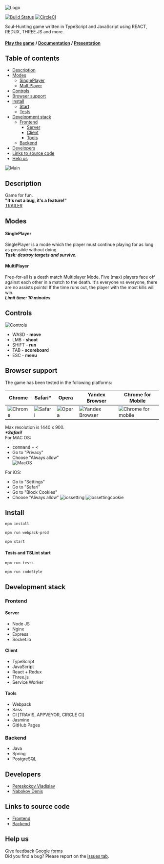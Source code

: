 ![Logo](docs/assets/logo.png)

[![Build Status](https://travis-ci.com/vladpereskokov/soul-hunting.svg?token=vgWpgFdW3m8asKepzCnQ&branch=master&label=Travis)](https://travis-ci.com/vladpereskokov/soul-hunting) 
[![CircleCI](https://circleci.com/gh/vladpereskokov/soul-hunting.svg?style=svg&circle-token=118ac22e77990fb008c3d5f85caec63b627f5500)](https://circleci.com/gh/vladpereskokov/soul-hunting)

Soul-Hunting game written in TypeScript and JavaScript using REACT, REDUX, THREE.JS and more.

#### [Play the game](https://www.soul-hunting.ru/) / [Documentation](https://vladpereskokov.github.io/soul-hunting/) / [Presentation](https://vladpereskokov.github.io/presentation-soul-hunting/)

## Table of contents

- [Description](#description)
- [Modes](#modes)  
  * [SinglePlayer](#sp)
  * [MultiPlayer](#mp)
- [Controls](#constrols)
- [Browser support](#browsersupport)
- [Install](#install)  
  * [Start](#installstart)
  * [Tests](#installtests)
- [Development stack](#devstack)
  * [Frontend](#devstackfront)
    + [Server](#devstackfrontserver)
    + [Client](#devstackfrontclient)
    + [Tools](#devstackfronttools)
  * [Backend](#devstackback)
- [Developers](#developers)
- [Links to source code](#links)
- [Help us](#help)

<a name="description"></a>
![Main](docs/assets/main.png)

## Description

Game for fun.   
**"It's not a bug, it's a feature!"**  
[TRAILER](https://www.youtube.com/watch?v=yQHC7jtA8rc)

## Modes
<a name="modes"></a>

#### SinglePlayer
<a name="sp"></a>

SinglePlayer is a mode which the player must continue playing for as long as possible without dying.  
***Task: destroy targets and survive.***  

#### MultiPlayer
<a name="mp"></a>

Free-for-all is a death match Multiplayer Mode. 
Five (max) players face off against each other in a match to the death. 
It's everyone vs everyone, there are no assists points! 
If the time runs out, the player with the most kills will win.  
***Limit time: 10 minutes***

## Controls
<a name="constrols"></a>

![Controls](docs/assets/loading1.png)

+ WASD - **move**
+ LMB - **shoot**
+ SHIFT - **run**
+ TAB - **scoreboard**
+ ESC - **menu**

## Browser support
<a name="browsersupport"></a>

The game has been tested in the following platforms:

Chrome | Safari* | Opera | Yandex Browser | Chrome for Mobile |
--- | --- | --- | --- | --- |
![Chrome](docs/assets/chrome.png) | ![Safari](docs/assets/safari.png) | ![Opera](docs/assets/opera.png) | ![Yandex Browser](docs/assets/yandex_browser.png) | ![Chrome for mobile](docs/assets/chrome_mobile.png)
 
Max resolution is 1440 x 900.    
***\*Safari!***  
For MAC OS:  
- <kbd>command</kbd> + <kbd><</kbd>
- Go to "Privacy"
- Choose "Always allow"  
![MacOS](docs/assets/MacOS.png)

For iOS:
- Go to "Settings"
- Go to "Safari"
- Go to "Block Cookies"
- Choose "Always allow"
![iossetting](docs/assets/iPhoneSettings.jpeg)
![iossettingcookie](docs/assets/iphoneCookie.jpeg)


## Install
<a name="install"></a>
<a name="installstart"></a>
```sh
npm install
```

```sh
npm run webpack-prod
```

```sh
npm start
```

#### Tests and TSLint start
<a name="installtests"></a>

```sh
npm run tests
```

```sh
npm run codeStyle
```

## Development stack
<a name="devstack"></a>

### Frontend
<a name="devstackfront"></a>

#### Server
<a name="devstackfrontserver"></a>

- Node JS
- Nginx
- Express
- Socket.io

#### Client
<a name="devstackfrontclient"></a>

- TypeScript
- JavaScript
- React + Redux
- Three.js
- Service Worker

#### Tools
<a name="devstackfronttools"></a>

- Webpack
- Sass
- CI [TRAVIS, APPVEYOR, CIRCLE CI]
- Jasmine
- GitHub Pages

### Backend
<a name="devstackback"></a>

- Java
- Spring
- PostgreSQL

## Developers
<a name="developers"></a>

- [Pereskokov Vladislav](https://github.com/vladpereskokov)
- [Nabokov Denis](https://github.com/Chocco-Crokko)

## Links to source code
<a name="links"></a>

- [Frontend](https://github.com/vladpereskokov/soul-hunting)
- [Backend](https://github.com/Chocco-Crokko/ananymous-02-2017)

## Help us
<a name="help"></a>

Give feedback [Google forms](http://bit.ly/2qDS5d4)  
Did you find a bug? Please report on the [issues tab](https://github.com/vladpereskokov/soul-hunting/issues).
